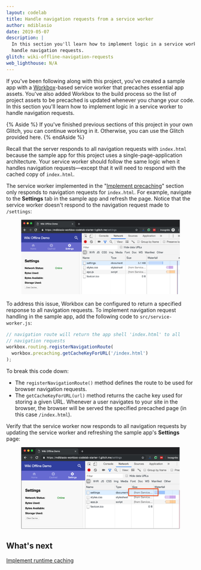 ```yaml
---
layout: codelab
title: Handle navigation requests from a service worker
author: mdiblasio
date: 2019-05-07
description: |
  In this section you'll learn how to implement logic in a service worker to
  handle navigation requests.
glitch: wiki-offline-navigation-requests
web_lighthouse: N/A
---
```


If you've been following along with this project, you've created a sample app
with a [Workbox](https://developers.google.com/web/tools/workbox/)-based
service worker that precaches essential app assets. You've also added Workbox
to the build process so the list of project assets to be precached is updated
whenever you change your code. In this section you'll learn how to implement
logic in a service worker to handle navigation requests.

{% Aside %}
If you've finished previous sections of this project in your own Glitch, you
can continue working in it. Otherwise, you can use the Glitch provided here.
{% endAside %}

Recall that the server responds to all navigation requests with `index.html`
because the sample app for this project uses a single-page-application
architecture. Your service worker should follow the same logic when it handles
navigation requests—except that it will need to respond with the cached copy of
`index.html`.

The service worker implemented in the "[Implement precaching](../codelab-reliability-precaching/)"
section only responds to navigation requests for `index.html`. For example,
navigate to the __Settings__ tab in the sample app and refresh the page. Notice
that the service worker doesn't respond to the navigation request made to
`/settings`:

<figure class="w-figure w-figure--center">
  <img class="w-screenshot" src="./no-response-to-request.png" alt="A screenshot
  showing that the service worker didn't respond to a navigation request.">
</figure>

To address this issue, Workbox can be configured to return a specified response
to all navigation requests. To implement navigation request handling in the
sample app, add the following code to `src/service-worker.js`:

```js
// navigation route will return the app shell 'index.html' to all
// navigation requests
workbox.routing.registerNavigationRoute(
  workbox.precaching.getCacheKeyForURL('/index.html')
);
```

To break this code down:
+  The `registerNavigationRoute()` method defines the route to be used for
   browser navigation requests.
+  The `getCacheKeyForURL(url)` method returns the cache key used for storing a
   given URL. Whenever a user navigates to your site in the browser, the browser
   will be served the specified precached page (in this case `/index.html`).

Verify that the service worker now responds to all navigation requests by
updating the service worker and refreshing the sample app's __Settings__ page:

<figure class="w-figure w-figure--center">
  <img class="w-screenshot" src="./service-worker-responds.png" alt="A
  screenshot showing that the service worker has responded to all navigation
  requests.">
</figure>


## What's next
[Implement runtime caching](../codelab-reliability-runtime-caching/)
